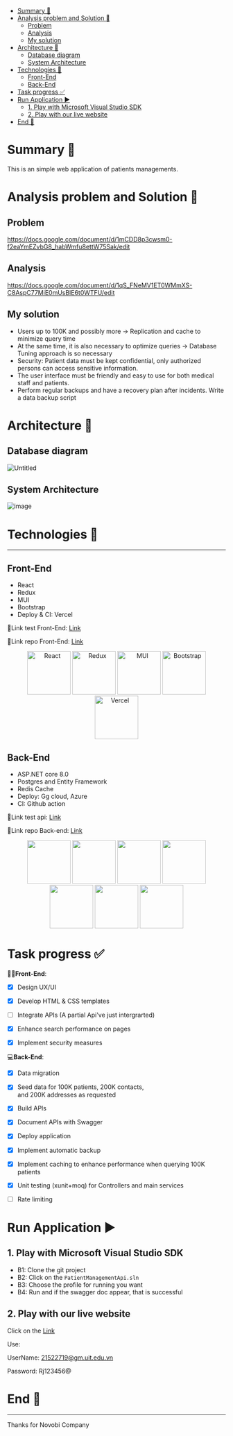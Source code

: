 <!-- START doctoc generated TOC please keep comment here to allow auto update -->
<!-- DON'T EDIT THIS SECTION, INSTEAD RE-RUN doctoc TO UPDATE -->

- [Summary 🐣](#summary-)
- [Analysis problem and Solution 🧐](#analysis-problem-and-solution-)
  - [Problem](#problem)
  - [Analysis](#analysis)
  - [My solution](#my-solution)
- [Architecture 📑](#architecture-)
  - [Database diagram](#database-diagram)
  - [System Architecture](#system-architecture)
- [Technologies 🐉](#technologies-)
  - [Front-End](#front-end)
  - [Back-End](#back-end)
- [Task progress ✅](#task-progress-)
- [Run Application ▶️](#run-application-)
  - [1. Play with Microsoft Visual Studio SDK](#1-play-with-microsoft-visual-studio-sdk)
  - [2. Play with our live website](#2-play-with-our-live-website)
- [End 👋](#end-)

<!-- END doctoc generated TOC please keep comment here to allow auto update -->

# Summary 🐣

This is an simple web application of patients managements.

# Analysis problem and Solution 🧐

## Problem

https://docs.google.com/document/d/1mCDD8p3cwsm0-f2eaYmEZvbG8_habWmfu8ettW75Sak/edit

## Analysis

https://docs.google.com/document/d/1qS_FNeMV1ET0WMmXS-C8AspC77MiE0mUsBlE6t0WTFU/edit

## My solution

- Users up to 100K and possibly more -> Replication and cache to minimize query time
- At the same time, it is also necessary to optimize queries -> Database Tuning approach is so necessary
- Security: Patient data must be kept confidential, only authorized persons can access sensitive information.
- The user interface must be friendly and easy to use for both medical staff and patients.
- Perform regular backups and have a recovery plan after incidents. Write a data backup script

# Architecture 📑

## Database diagram

![Untitled](https://github.com/user-attachments/assets/cc99a717-4525-4db7-ae98-f5b7fc91a2c9)

## System Architecture

![image](https://github.com/user-attachments/assets/ba8a1459-fcf8-4705-a522-019d73d3e7af)

# Technologies 🐉

---

## Front-End

- React
- Redux
- MUI
- Bootstrap
- Deploy & CI: Vercel

🔗Link test Front-End: [Link](https://fe-chi-rouge.vercel.app/)

🔗Link repo Front-End: [Link](https://github.com/Thuytrinhne/patient-management-fe)

<p align="center">
  <img src="https://encrypted-tbn0.gstatic.com/images?q=tbn:ANd9GcSg1MndL-Xp1JcnqaB0YOqTp6zDjrwYyGKsPA&s" alt="React" width="100"/>
  <img src="https://encrypted-tbn0.gstatic.com/images?q=tbn:ANd9GcRwh-2btrw1P54k-yIKqG_lsB_SVc48vGzWZQ&s" alt="Redux" width="100"/>
  <img src="https://yt3.googleusercontent.com/bAPgcc0NUsnRyyikb_X6cz4Wdv4vFGZ0PvdAZs6dHgeMjXcau5AM7aFqdFxzP_UBXlbwiBg4=s900-c-k-c0x00ffffff-no-rj" alt="MUI" width="100"/>
  <img src="https://upload.wikimedia.org/wikipedia/commons/thumb/b/b2/Bootstrap_logo.svg/800px-Bootstrap_logo.svg.png" alt="Bootstrap" width="100"/>
  <img src="https://assets.vercel.com/image/upload/front/favicon/vercel/180x180.png" alt="Vercel" width="100"/>
</p>

## Back-End

- ASP.NET core 8.0
- Postgres and Entity Framework
- Redis Cache
- Deploy: Gg cloud, Azure
- CI: Github action

🔗Link test api: [Link](https://hospital-api-f6c5exhyheg3abfd.southeastasia-01.azurewebsites.net)

🔗Link repo Back-end: [Link](https://github.com/Thuytrinhne/patient-management-be)

<p align="center">
  <img src="https://www.pragimtech.com/wp-content/uploads/2019/04/aspnet.png" width="100" />
  <img src="https://encrypted-tbn0.gstatic.com/images?q=tbn:ANd9GcRUmnFYeOmmAlNV9_ZTu5cYgS2L55Q1pt9QyA&s" width="100" />
  <img src="https://netcore.vn/uploads/media/7938987e-d3f0-4f9e-8530-16571dca4639.png" width="100" />
  <img src="https://www.tothenew.com/blog/wp-ttn-blog/uploads/2023/09/redis_logo-1.png" width="100" />
  <img src="https://techvccloud.mediacdn.vn/280518386289090560/2021/9/1/google-cloud-la-gi-16304808306551940059468-0-14-315-575-crop-16304808366241927824846.jpg" width="100" />
  <img src="https://upload.wikimedia.org/wikipedia/commons/thumb/f/fa/Microsoft_Azure.svg/1200px-Microsoft_Azure.svg.png" width="100" />
  <img src="https://media.dev.to/cdn-cgi/image/width=1080,height=1080,fit=cover,gravity=auto,format=auto/https%3A%2F%2Fdev-to-uploads.s3.amazonaws.com%2Fuploads%2Farticles%2Fft4iy3x3bugjdroygk1b.png" width="100" />
</p>

# Task progress ✅

👨‍💻**Front-End**:

- [x] Design UX/UI

- [x] Develop HTML & CSS templates

- [ ] Integrate APIs (A partial Api've just intergrarted)

- [x] Enhance search performance on pages

- [x] Implement security measures

💻**Back-End**:

- [x] Data migration

- [x] Seed data for 100K patients, 200K contacts, and 200K addresses as requested

- [x] Build APIs

- [x] Document APIs with Swagger

- [x] Deploy application

- [x] Implement automatic backup

- [x] Implement caching to enhance performance when querying 100K patients
    
- [x] Unit testing (xunit+moq) for Controllers and main services

- [ ] Rate limiting

# Run Application ▶️

## 1. Play with Microsoft Visual Studio SDK

- B1: Clone the git project
- B2: Click on the `PatientManagementApi.sln`
- B3: Choose the profile for running you want
- B4: Run and if the swagger doc appear, that is successful

## 2. Play with our live website

Click on the [Link](https://fe-chi-rouge.vercel.app/)

Use: 

UserName: 21522719@gm.uit.edu.vn

Password: Rj123456@

# End 👋

---

Thanks for Novobi Company
